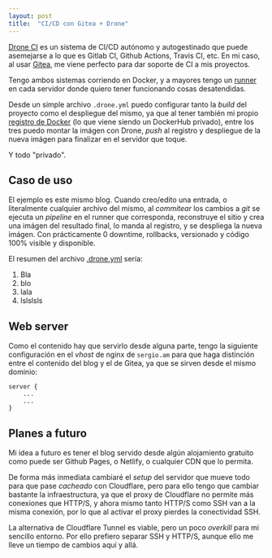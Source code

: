 ```yaml
---
layout: post
title:  "CI/CD con Gitea + Drone"
---
```

[Drone CI](https://www.drone.io/) es un sistema de CI/CD autónomo y autogestinado que puede asemejarse a lo que es Gitlab CI, Github Actions, Travis CI, etc. En mi caso, al usar [Gitea](https://gitea.io/), me viene perfecto para dar soporte de CI a mis proyectos.

Tengo ambos sistemas corriendo en Docker, y a mayores tengo un [runner](https://docs.drone.io/runner/overview/) en cada servidor donde quiero tener funcionando cosas desatendidas.

Desde un simple archivo `.drone.yml` puedo configurar tanto la _build_ del proyecto como el despliegue del mismo, ya que al tener también mi propio [registro de Docker](https://docs.docker.com/registry/) (lo que viene siendo un DockerHub privado), entre los tres puedo montar la imágen con Drone, _push_ al registro y despliegue de la nueva imágen para finalizar en el servidor que toque.

Y todo "privado".

## Caso de uso

El ejemplo es este mismo blog. Cuando creo/edito una entrada, o literalmente cualquier archivo del mismo, al _commitear_ los cambios a _git_ se ejecuta un _pipeline_ en el runner que corresponda, reconstruye el sitio y crea una imágen del resultado final, lo manda al registro, y se despliega la nueva imágen. Con prácticamente 0 downtime, rollbacks, versionado y código 100% visible y disponible.

El resumen del archivo [.drone.yml](https://sergio.am/code/sergio.am/src/branch/main/.drone.yml) sería:

1. Bla
2. blo
3. lala
4. lslslsls

## Web server

Como el contenido hay que servirlo desde alguna parte, tengo la siguiente configuración en el _vhost_ de nginx de `sergio.am` para que haga distinción entre el contenido del blog y el de Gitea, ya que se sirven desde el mismo dominio:

```nginx
server {
    ...
    ...
}
```

## Planes a futuro

Mi idea a futuro es tener el blog servido desde algún alojamiento gratuito como puede ser Github Pages, o Netlify, o cualquier CDN que lo permita.

De forma más inmediata cambiaré el _setup_ del servidor que mueve todo para que pase _cacheado_ con Cloudflare, pero para ello tengo que cambiar bastante la infraestructura, ya que el proxy de Cloudflare no permite más conexiones que HTTP/S, y ahora mismo tanto HTTP/S como SSH van a la misma conexión, por lo que al activar el proxy pierdes la conectividad SSH.

La alternativa de Cloudflare Tunnel es viable, pero un poco _overkill_ para mi sencillo entorno. Por ello prefiero separar SSH y HTTP/S, aunque ello me lleve un tiempo de cambios aquí y allá.
